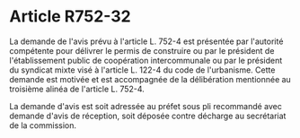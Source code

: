# Article R752-32

La demande de l'avis prévu à l'article L. 752-4 est présentée par l'autorité compétente pour délivrer le permis de construire           ou par le président de l'établissement public de coopération intercommunale ou par le président du syndicat mixte visé à l'article L. 122-4 du code de l'urbanisme. Cette demande est motivée et est accompagnée de la délibération mentionnée au troisième alinéa de l'article L. 752-4.

La demande d'avis est soit adressée au préfet sous pli recommandé avec demande d'avis de réception, soit déposée contre décharge au secrétariat de la commission.
